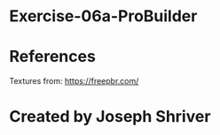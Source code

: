 # Exercise-06a-ProBuilder

# References

Textures from: https://freepbr.com/

# Created by Joseph Shriver
